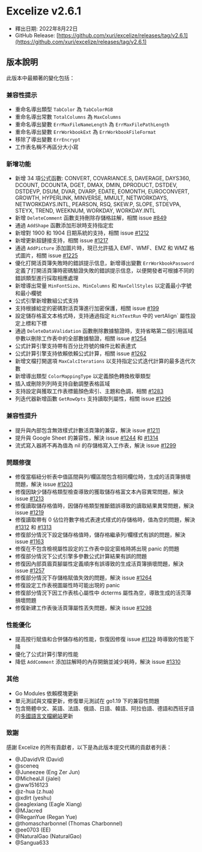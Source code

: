 # Excelize v2.6.1

* 釋出日期: 2022年8月22日
* GitHub Release: [https://github.com/xuri/excelize/releases/tag/v2.6.1](https://github.com/xuri/excelize/releases/tag/v2.6.1)

## 版本說明

此版本中最顯著的變化包括：

### 兼容性提示

* 重命名導出類型 `TabColor` 為 `TabColorRGB`
* 重命名導出常數 `TotalColumns` 為 `MaxColumns`
* 重命名導出變數 `ErrMaxFileNameLength` 為 `ErrMaxFilePathLength`
* 重命名導出變數 `ErrWorkbookExt` 為 `ErrWorkbookFileFormat`
* 移除了導出變數 `ErrEncrypt`
* 工作表名稱不再區分大小寫

### 新增功能

* 新增 34 項公式函數: CONVERT, COVARIANCE.S, DAVERAGE, DAYS360, DCOUNT, DCOUNTA, DGET, DMAX, DMIN, DPRODUCT, DSTDEV, DSTDEVP, DSUM, DVAR, DVARP, EDATE, EOMONTH, EUROCONVERT, GROWTH, HYPERLINK, MINVERSE, MMULT, NETWORKDAYS, NETWORKDAYS.INTL, PEARSON, RSQ, SKEW.P, SLOPE, STDEVPA, STEYX, TREND, WEEKNUM, WORKDAY, WORKDAY.INTL
* 新增 `DeleteComment` 函數支持刪除存儲格註解，相關 issue [#849](https://github.com/xuri/excelize/issues/849)
* 通過 `AddShape` 函數添加形狀時支持指定宏
* 新增對 1900 和 1904 日期系統的支持，相關 issue [#1212](https://github.com/xuri/excelize/issues/1212)
* 新增更新超鏈接支持，相關 issue [#1217](https://github.com/xuri/excelize/issues/1217)
* 通過 `AddPicture` 添加圖片時，現已允許插入 EMF、WMF、EMZ 和 WMZ 格式圖片，相關 issue [#1225](https://github.com/xuri/excelize/issues/1225)
* 優化打開活頁簿失敗時的錯誤提示信息，新增導出變數 `ErrWorkbookPassword` 定義了打開活頁簿時密碼驗證失敗的錯誤提示信息，以便開發者可根據不同的錯誤類型進行採取相應處理
* 新增導出常量 `MinFontSize`、`MinColumns` 和 `MaxCellStyles` 以定義最小字號和最小欄號
* 公式引擎新增數組公式支持
* 支持根據給定的密碼對活頁簿進行加密保護，相關 issue [#199](https://github.com/xuri/excelize/issues/199)
* 設定儲存格富文本格式時，支持通過指定 `RichTextRun` 中的 vertAlign` 屬性設定上標和下標
* 通過 `DeleteDataValidation` 函數刪除數據驗證時，支持省略第二個引用區域參數以刪除工作表中的全部數據驗證，相關 issue [#1254](https://github.com/xuri/excelize/issues/1254)
* 公式計算引擎支持帶有百分比符號的條件比較表達式
* 公式計算引擎支持依賴依賴公式計算，相關 issue [#1262](https://github.com/xuri/excelize/issues/1262)
* 新增文檔打開選項 `MaxCalcIterations` 以支持指定公式迭代計算的最多迭代次數
* 新增導出類型  `ColorMappingType` 以定義顏色轉換枚舉類型
* 插入或刪除列列時支持自動調整表格區域
* 支持設定與獲取工作表標籤顏色索引、主題和色調，相關 [#1283](https://github.com/xuri/excelize/issues/1283)
* 列迭代器新增函數 `GetRowOpts` 支持讀取列屬性，相關 issue [#1296](https://github.com/xuri/excelize/issues/1296)

### 兼容性提升

* 提升與內部包含無效樣式計數活頁簿的兼容，解決 issue [#1211](https://github.com/xuri/excelize/issues/1211)
* 提升與 Google Sheet 的兼容性，解決 issue [#1244](https://github.com/xuri/excelize/issues/1244) 和 [#1314](https://github.com/xuri/excelize/issues/1314)
* 流式寫入器將不再為值為 nil 的存儲格寫入工作表，解決 issue [#1299](https://github.com/xuri/excelize/issues/1299)

### 問題修復

* 修復當樞紐分析表中值區間與列/欄區間包含相同欄位時，生成的活頁簿損壞問題，解決 issue [#1203](https://github.com/xuri/excelize/issues/1203)
* 修復因缺少儲存格類型檢查導致的獲取儲存格富文本內容異常問題，解決 issue [#1213](https://github.com/xuri/excelize/issues/1213)
* 修復讀取儲存格值時，因儲存格類型推斷錯誤導致的讀取結果異常問題，解決 issue [#1219](https://github.com/xuri/excelize/issues/1219)
* 修復讀取帶有 0 佔位符數字格式表達式樣式的存儲格時，值為空的問題，解決 [#1312](https://github.com/xuri/excelize/issues/1312) 和 [#1313](https://github.com/xuri/excelize/issues/1313)
* 修復部分情況下設定儲存格值時，儲存格繼承列/欄樣式有誤的問題，解決 issue [#1163](https://github.com/xuri/excelize/issues/1163)
* 修復在不包含檢視屬性設定的工作表中設定窗格時將出現 panic 的問題
* 修復部分情況下公式引擎多參數公式計算結果有誤的問題
* 修復因內部頁眉頁腳屬性定義順序有誤導致的生成活頁簿損壞問題，解決 issue [#1257](https://github.com/xuri/excelize/issues/1257)
* 修復部分情況下存儲格賦值失效的問題，解決 issue [#1264](https://github.com/xuri/excelize/issues/1264)
* 修復設定工作表視圖屬性時可能出現的 panic
* 修復部分情況下因工作表核心屬性中 dcterms 屬性為空，導致生成的活页簿損壞問題
* 修復新建工作表後活頁簿屬性丟失問題，解決 issue [#1298](https://github.com/xuri/excelize/issues/1298)

### 性能優化

* 提高按行賦值和合併儲存格的性能，恢復因修復 issue [#1129](https://github.com/xuri/excelize/issues/1129) 時導致的性能下降
* 優化了公式計算引擎的性能
* 降低 `AddComment` 添加註解時的內存開銷並減少耗時，解決 issue [#1310](https://github.com/xuri/excelize/issues/1310)

### 其他

* Go Modules 依賴模塊更新
* 單元測試與文檔更新，修復單元測試在 go1.19 下的兼容性問題
* 包含簡體中文、英語、法語、俄語、日語、韓語、阿拉伯語、德語和西班牙語的[多國語言文檔網站](https://xuri.me/excelize)更新

### 致謝

感謝 Excelize 的所有貢獻者，以下是為此版本提交代碼的貢獻者列表：

* @JDavidVR (David)
* @sceneq
* @Juneezee (Eng Zer Jun)
* @MichealJl (jialei)
* @ww1516123
* @z-hua (z.hua)
* @xdlrt (yeshu)
* @eaglexiang (Eagle Xiang)
* @MJacred
* @ReganYue (Regan Yue)
* @thomascharbonnel (Thomas Charbonnel)
* @ee0703 (EE)
* @NaturalGao (NaturalGao)
* @Sangua633
